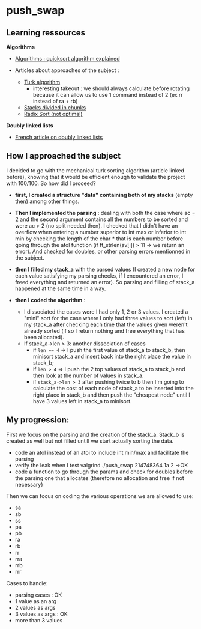 # push_swap

## Learning ressources

**Algorithms**

- [Algorithms : quicksort algorithm explained](https://medium.com/karuna-sehgal/a-quick-explanation-of-quick-sort-7d8e2563629b)

- Articles about approaches of the subject :
  - [Turk algorithm](https://medium.com/@ayogun/push-swap-c1f5d2d41e97)
      * interesting takeout : we should always calculate before rotating because it can allow us to use 1 command instead of 2 (ex rr instead of ra + rb)
  - [Stacks divided in chunks](https://medium.com/@jamierobertdawson/push-swap-the-least-amount-of-moves-with-two-stacks-d1e76a71789a)
  - [Radix Sort (not optimal)](https://medium.com/nerd-for-tech/push-swap-tutorial-fa746e6aba1e)
 
**Doubly linked lists**

- [French article on doubly linked lists](http://sdz.tdct.org/sdz/les-listes-doublement-chainees-en-langage-c.html)

## How I approached the subject

I decided to go with the mechanical turk sorting algorithm (article linked before), knowing that it would be efficient enough to validate the project with 100/100. So how did I proceed?

- **first, I created a structure "data" containing both of my stacks** (empty then) among other things. 

- **Then I implemented the parsing** : dealing with both the case where ac = 2 and the second argument contains all the numbers to be sorted and were ac > 2 (no split needed then). I checked that I didn't have an overflow when entering a number superior to int max or inferior to int min by checking the length of the char * that is each number before going through the atol function (if ft_strlen(av[i]) > 11 -> we return an error). And checked for doubles, or other parsing errors mentionned in the subject.

- **then I filled my stack_a** with the parsed values (I created a new node for each value satisfying my parsing checks, if I encountered an error, I freed everything and returned an error). So parsing and filling of stack_a happened at the same time in a way.

- **then I coded the algorithm** :
    - I dissociated the cases were I had only 1, 2 or 3 values. I created a "mini" sort for the case where I only had three values to sort (left) in my stack_a after checking each time that the values given weren't already sorted (if so I return nothing and free everything that has been allocated).
    - If stack_a->len > 3: another dissociation of cases
        - if ```len == 4``` => I push the first value of stack_a to stack_b, then minisort stack_a and insert back into             the right place the value in stack_b;
        - if ```len > 4``` => I push the 2 top values of stack_a to stack_b and then look at the number of values in stack_a.
        - if ```stack_a->len > 3``` after pushing twice to b then I'm going to calculate the cost of each node of stack_a to be inserted into the right place in stack_b and then push the "cheapest node" until I have 3 values left in stack_a to minisort.

## My progression:

First we focus on the parsing and the creation of the stack_a. Stack_b is created as well but not filled untill we start actually sorting the data.

- code an atol instead of an atoi to include int min/max and facilitate the parsing
- verify the leak when I test valgrind ./push_swap 214748364 1a 2 ->OK
- code a function to go through the params and check for doubles before the parsing one that allocates (therefore no allocation and free if not necessary)

Then we can focus on coding the various operations we are allowed to use: 
- sa
- sb
- ss
- pa
- pb
- ra
- rb
- rr
- rra
- rrb
- rrr

Cases to handle:
- parsing cases : OK
- 1 value as an arg
- 2 values as args
- 3 values as args : OK
- more than 3 values
